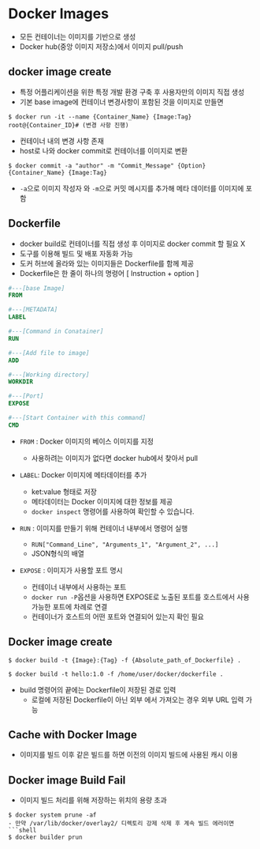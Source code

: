 # Docker Images
- 모든 컨테이너는 이미지를 기반으로 생성
- Docker hub(중앙 이미지 저장소)에서 이미지 pull/push
## docker image create

- 특정 어플리케이션을 위한 특정 개발 환경 구축 후 사용자만의 이미지 직접 생성
- 기본 base image에 컨테이너 변경사항이 포함된 것을 이미지로 만들면 

```shell
$ docker run -it --name {Container_Name} {Image:Tag}
root@{Container_ID}# (변경 사항 진행)
```

- 컨테이너 내의 변경 사항 존재
- host로 나와 docker commit로 컨테이너를 이미지로 변환

```shell
$ docker commit -a "author" -m "Commit_Message" {Option} {Container_Name} {Image:Tag}
```

- `-a`으로 이미지 작성자 와 `-m`으로 커밋 메시지를 추가해 메타 데이터를 이미지에 포함

## Dockerfile
- docker build로 컨테이너를 직접 생성 후 이미지로 docker commit 할 필요 X
- 도구를 이용해 빌드 및 배포 자동화 가능
- 도커 허브에 올라와 있는 이미지들은 Dockerfile를 함께 제공
- Dockerfile은 한 줄이 하나의 명령어 [ Instruction + option ]

```dockerfile
#---[base Image]
FROM

#---[METADATA]
LABEL

#---[Command in Conatainer]
RUN

#---[Add file to image]
ADD

#---[Working directory]
WORKDIR

#---[Port]
EXPOSE

#---[Start Container with this command]
CMD
```

- `FROM` : Docker 이미지의 베이스 이미지를 지정
  - 사용하려는 이미지가 없다면 docker hub에서 찾아서 pull

- `LABEL`: Docker 이미지에 메타데이터를 추가
  - ket:value 형태로 저장
  - 메타데이터는 Docker 이미지에 대한 정보를 제공
  - `docker inspect` 명령어를 사용하여 확인할 수 있습니다.

- `RUN` : 이미지를 만들기 위해 컨테이너 내부에서 명령어 실행
  - `RUN["Command_Line", "Arguments_1", "Argument_2", ...]`
  - JSON형식의 배열

- `EXPOSE` : 이미지가 사용할 포트 명시
    - 컨테이너 내부에서 사용하는 포트
    - `docker run -P`옵션을 사용하면 EXPOSE로 노출된 포트를 호스트에서 사용 가능한 포트에 차례로 연결
    - 컨테이너가 호스트의 어떤 포트와 연결되어 있는지 확인 필요



## Docker image create
```shell
$ docker build -t {Image}:{Tag} -f {Absolute_path_of_Dockerfile} .

$ docker build -t hello:1.0 -f /home/user/docker/dockerfile .
```
- build 명령어의 끝에는 Dockerfile이 저장된 경로 입력
    - 로컬에 저장된 Dockerfile이 아닌 외부 에서 가져오는 경우 외부 URL 입력 가능


## Cache with Docker Image
- 이미지를 빌드 이후 같은 빌드를 하면 이전의 이미지 빌드에 사용된 캐시 이용

## Docker image Build Fail
- 이미지 빌드 처리를 위해 저장하는 위치의 용량 초과
```shell
$ docker system prune -af
- 만약 /var/lib/docker/overlay2/ 디렉토리 강제 삭제 후 계속 빌드 에러이면
```shell
$ docker builder prun
